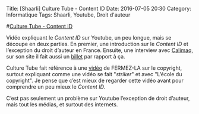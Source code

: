 Title: [Shaarli] Culture Tube - Content ID
Date: 2016-07-05 20:30
Category: Informatique
Tags: Shaarli, Youtube, Droit d'auteur

#[Culture Tube - Content ID](https://www.youtube.com/watch?v=fOUxZqsvb64)

Vidéo expliquant le *Content ID* sur Youtube, un peu longue, mais se découpe en deux parties. En premier, une introduction sur le *Content ID* et l’exception du droit d’auteur en France. Ensuite, une interview avec [Calimaq](https://scinfolex.com/droits-dauteur-en-bibliotheque/), sur son site il fait aussi un [billet](https://scinfolex.com/2016/07/05/ce-que-le-filtrage-automatise-des-contenus-sur-youtube-fait-a-la-creation/) par rapport à ça.

Culture Tube fait référence à une [vidéo](https://www.youtube.com/watch?v=JWQLhBVuuB4) de FERMEZ-LA sur le copyright, surtout expliquant comme une vidéo se fait "*striker*" et avec "L’école du copyright". Je pense que c’est mieux de regarder cette vidéo avant pour comprendre un peu mieux le *Content ID*.

C’est pas seulement un problème sur Youtube l’exception de droit d’auteur, mais tout les médias, et surtout des internets.
